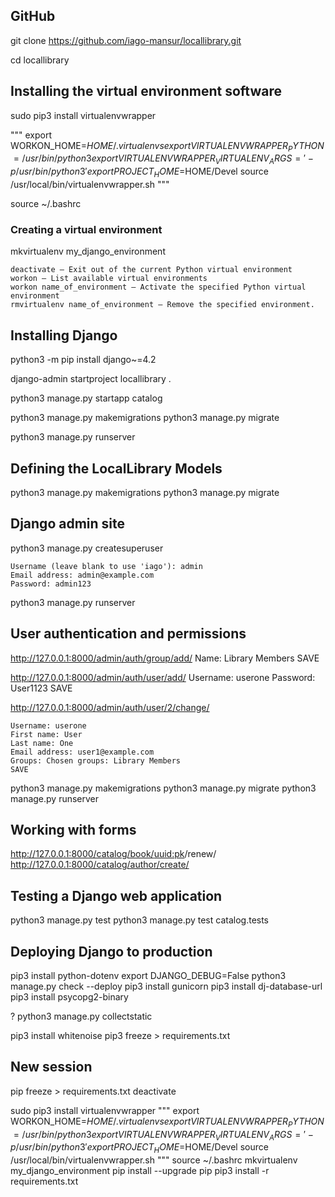 ## GitHub

git clone https://github.com/iago-mansur/locallibrary.git

cd locallibrary

## Installing the virtual environment software

sudo pip3 install virtualenvwrapper

"""
export WORKON_HOME=$HOME/.virtualenvs
export VIRTUALENVWRAPPER_PYTHON=/usr/bin/python3
export VIRTUALENVWRAPPER_VIRTUALENV_ARGS=' -p /usr/bin/python3 '
export PROJECT_HOME=$HOME/Devel
source /usr/local/bin/virtualenvwrapper.sh
"""

source ~/.bashrc

### Creating a virtual environment
mkvirtualenv my_django_environment


    deactivate — Exit out of the current Python virtual environment
    workon — List available virtual environments
    workon name_of_environment — Activate the specified Python virtual environment
    rmvirtualenv name_of_environment — Remove the specified environment.

## Installing Django
python3 -m pip install django~=4.2

django-admin startproject locallibrary .

python3 manage.py startapp catalog

python3 manage.py makemigrations
python3 manage.py migrate

python3 manage.py runserver

## Defining the LocalLibrary Models
python3 manage.py makemigrations
python3 manage.py migrate

## Django admin site
python3 manage.py createsuperuser

    Username (leave blank to use 'iago'): admin
    Email address: admin@example.com
    Password: admin123

python3 manage.py runserver

## User authentication and permissions

http://127.0.0.1:8000/admin/auth/group/add/
    Name: Library Members
    SAVE

http://127.0.0.1:8000/admin/auth/user/add/
    Username: userone
    Password: User1123
    SAVE

http://127.0.0.1:8000/admin/auth/user/2/change/

    Username: userone
    First name: User
    Last name: One
    Email address: user1@example.com
    Groups: Chosen groups: Library Members
    SAVE

python3 manage.py makemigrations
python3 manage.py migrate
python3 manage.py runserver

## Working with forms

http://127.0.0.1:8000/catalog/book/<uuid:pk>/renew/
http://127.0.0.1:8000/catalog/author/create/


## Testing a Django web application

python3 manage.py test
python3 manage.py test catalog.tests


## Deploying Django to production
pip3 install python-dotenv
export DJANGO_DEBUG=False
python3 manage.py check --deploy
pip3 install gunicorn
pip3 install dj-database-url
pip3 install psycopg2-binary

? python3 manage.py collectstatic

pip3 install whitenoise
pip3 freeze > requirements.txt






## New session
pip freeze > requirements.txt
deactivate

sudo pip3 install virtualenvwrapper
"""
export WORKON_HOME=$HOME/.virtualenvs
export VIRTUALENVWRAPPER_PYTHON=/usr/bin/python3
export VIRTUALENVWRAPPER_VIRTUALENV_ARGS=' -p /usr/bin/python3 '
export PROJECT_HOME=$HOME/Devel
source /usr/local/bin/virtualenvwrapper.sh
"""
source ~/.bashrc
mkvirtualenv my_django_environment
pip install --upgrade pip
pip3 install -r requirements.txt